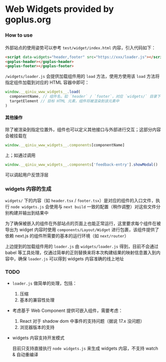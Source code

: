 # Web Widgets provided by goplus.org

### How to use

#### 

外部站点的使用姿势可以参考 `test/widget/index.html` 内容，引入代码如下：

```html
<script data-widgets="header,footer" src="https://xxx/loader.js"></script>
<goplus-header></goplus-header>
<goplus-footer></goplus-footer>
```

`/widgets/loader.js` 会提供加载组件用的 `load` 方法，使用方使用该 `load` 方法将指定组件加载到对应的 HTML 容器中即可：

```ts
window.__qiniu_www_widgets__.load(
  componentName, // 组件名，如 `header` / `footer`，对应 `widgets/` 目录下的内容
  targetElement // 目标 HTML 元素，组件将被渲染到该元素中
)
```

#### 其他操作

除了被渲染到指定位置外，组件也可以定义其他接口与外部进行交互；这部分内容会被挂载在

```ts
window.__qiniu_www_widgets__.components[componentName]
```

上；如通过调用

```ts
window.__qiniu_www_widgets__.components['feedback-entry'].showModal()
```

可以调起用户反馈浮层

### widgets 内容的生成

`widgets/` 下的内容（如 `header.tsx` / `footer.tsx`）是对应的组件的入口文件，执行 `node widgets.js` 会使用与 `next build` 一致的配置（稍作调整）对这些文件分别构建并输出到结果中

为了确保被嵌入的组件在外部站点的页面上也能正常运行，这里要求每个组件在被导出为 widget 内容时使用 `components/Layout/Widget` 进行包裹，该组件提供了依赖 next.js 的组件所需要的基本的运行环境（如 `next/router`）

上边提到的加载组件用的 `loader.js` 由 `widgets/loader.js` 得到，目前不会通过 babel 等工具处理，仅通过简单的正则替换来将本次构建结果的映射信息置入到内容中，确保 `loader.js` 可以得到 widgets 内容准确的线上地址

### TODO

* `loader.js` 做简单的处理，包括：

    1. 压缩
    2. 基本的兼容性处理

* 考虑基于 Web Component 提供可嵌入组件，需要考虑：

    1. React 对于 shadow dom 中事件的支持问题（据说 17.x 没问题）
    2. 浏览器版本的支持

* widgets 内容支持开发模式

    目前只支持直接执行 `node widgets.js` 来生成 widgets 内容，不支持 watch & 自动重编译
